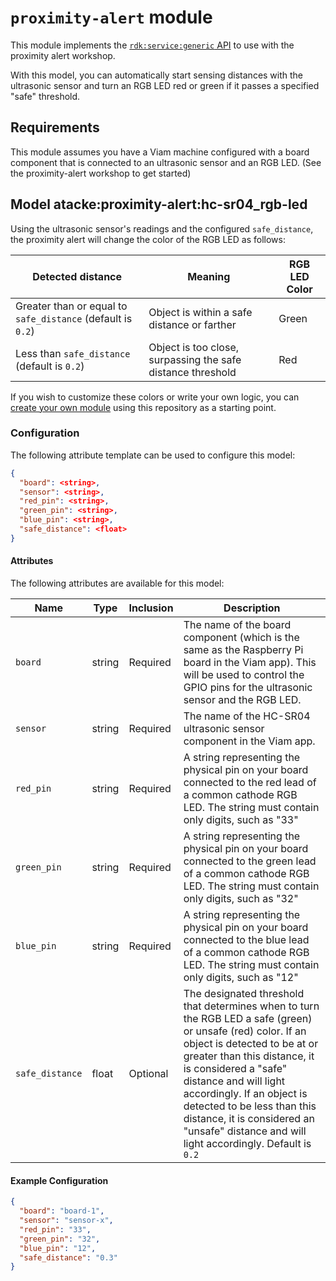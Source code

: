 # `proximity-alert` module 

This module implements the [`rdk:service:generic` API](https://docs.viam.com/appendix/apis/services/generic/) to use with the proximity alert workshop.

With this model, you can automatically start sensing distances with the ultrasonic sensor and turn an RGB LED red or green if it passes a specified "safe" threshold.

## Requirements
This module assumes you have a Viam machine configured with a board component that is connected to an ultrasonic sensor and an RGB LED. (See the proximity-alert workshop to get started)

## Model atacke:proximity-alert:hc-sr04_rgb-led
Using the ultrasonic sensor's readings and the configured `safe_distance`, the proximity alert will change the color of the RGB LED as follows:

| Detected distance          | Meaning   | RGB LED Color | 
|---------------|--------|-----------|
| Greater than or equal to `safe_distance` (default is `0.2`) | Object is within a safe distance or farther  | Green | 
| Less than `safe_distance` (default is `0.2`) | Object is too close, surpassing the safe distance threshold | Red | 

If you wish to customize these colors or write your own logic, you can [create your own module](https://docs.viam.com/operate/get-started/other-hardware/hello-world-module/) using this repository as a starting point.

### Configuration
The following attribute template can be used to configure this model:

```json
{
  "board": <string>,
  "sensor": <string>,
  "red_pin": <string>,
  "green_pin": <string>,
  "blue_pin": <string>,
  "safe_distance": <float>
}
```

#### Attributes

The following attributes are available for this model:

| Name          | Type   | Inclusion | Description                |
|---------------|--------|-----------|----------------------------|
| `board` | string  | Required | The name of the board component (which is the same as the Raspberry Pi board in the Viam app). This will be used to control the GPIO pins for the ultrasonic sensor and the RGB LED. |
| `sensor` | string | Required | The name of the HC-SR04 ultrasonic sensor component in the Viam app. |
| `red_pin` | string | Required | A string representing the physical pin on your board connected to the red lead of a common cathode RGB LED. The string must contain only digits, such as "33" |
| `green_pin` | string | Required | A string representing the physical pin on your board connected to the green lead of a common cathode RGB LED. The string must contain only digits, such as "32" |
| `blue_pin` | string | Required | A string representing the physical pin on your board connected to the blue lead of a common cathode RGB LED. The string must contain only digits, such as "12" |
| `safe_distance` | float | Optional | The designated threshold that determines when to turn the RGB LED a safe (green) or unsafe (red) color. If an object is detected to be at or greater than this distance, it is considered a "safe" distance and will light accordingly. If an object is detected to be less than this distance, it is considered an "unsafe" distance and will light accordingly. Default is  `0.2` |

#### Example Configuration

```json
{
  "board": "board-1",
  "sensor": "sensor-x",
  "red_pin": "33",
  "green_pin": "32",
  "blue_pin": "12",
  "safe_distance": "0.3"
}
```

